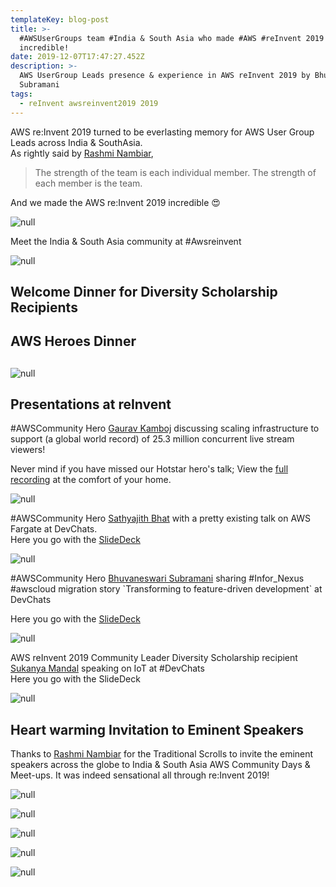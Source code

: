 ```yaml
---
templateKey: blog-post
title: >-
  #AWSUserGroups team #India & South Asia who made #AWS #reInvent 2019
  incredible!
date: 2019-12-07T17:47:27.452Z
description: >-
  AWS UserGroup Leads presence & experience in AWS reInvent 2019 by Bhuvaneswari
  Subramani
tags:
  - reInvent awsreinvent2019 2019
---
```

AWS re:Invent 2019 turned to be everlasting memory for AWS User Group Leads across India & SouthAsia. \
As rightly said by [Rashmi Nambiar](https://twitter.com/RashmiNbr),

> The strength of the team is each individual member. The strength of each member is the team. 

And we made the AWS re:Invent 2019 incredible 😍

![null](/img/incredible.png)

Meet the India & South Asia community at #Awsreinvent 

![null](/img/reinvent2019_teamindia.png)

## 

## Welcome Dinner for Diversity Scholarship Recipients

## AWS Heroes Dinner

## 

![null](/img/reinvent2019_heroesgoodies.png)

## Presentations at reInvent

\#AWSCommunity Hero [Gaurav Kamboj](https://twitter.com/OyeHooye) discussing scaling infrastructure to support (a global world record) of 25.3 million concurrent live stream viewers!

Never mind if you have missed our Hotstar hero's talk; View the [full recording](https://youtu.be/mFpqrVxxwKc) at the comfort of your home.

![null](/img/communitytrack_gaurav.png)

\#AWSCommunity Hero [Sathyajith Bhat](https://twitter.com/SathyaBhat) with a pretty existing talk on AWS Fargate at DevChats.\
Here you go with the [SlideDeck](https://u.sbhat.me/dvc15-slides)

![null](/img/reinvent2019_sathyatalk.png)

\#AWSCommunity Hero [Bhuvaneswari Subramani](https://twitter.com/installjournal) sharing #Infor_Nexus #awscloud migration story \`Transforming to feature-driven development\` at DevChats

Here you go with the [SlideDeck](http://bit.ly/reInvent_FDD)

![null](/img/awsreinvent_devchat.png)

AWS reInvent 2019 Community Leader Diversity Scholarship recipient [Sukanya Mandal](https://twitter.com/msukanya93) speaking on IoT at #DevChats\
Here you go with the SlideDeck

![null](/img/reinvent_talk_sukanya.jpg)

## 

## 

## Heart warming Invitation to Eminent Speakers

Thanks to [Rashmi Nambiar](https://twitter.com/RashmiNbr) for the Traditional Scrolls to invite the eminent speakers across the globe to India & South Asia AWS Community Days & Meet-ups. It was indeed sensational all through re:Invent 2019!

![null](/img/reinvent2019_withwerner.jpg)

![null](/img/invite_jeffbarr.png)

![null](/img/reinvent_speakerinvite_2.png)

![null](/img/reinvent_speakerinvite_3.png)

![null](/img/reinvent_speakerinvite_4.png)
